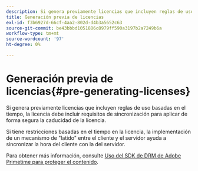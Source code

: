```yaml
---
description: Si genera previamente licencias que incluyen reglas de uso basadas en el tiempo, la licencia debe incluir requisitos de sincronización para aplicar de forma segura la caducidad de la licencia.
title: Generación previa de licencias
exl-id: f3b6927d-66cf-4aa2-802d-d4b3a5652c63
source-git-commit: be43bbbd1051886c8979ff590a3197b2a7249b6a
workflow-type: tm+mt
source-wordcount: '97'
ht-degree: 0%

---
```


# Generación previa de licencias{#pre-generating-licenses}

Si genera previamente licencias que incluyen reglas de uso basadas en el tiempo, la licencia debe incluir requisitos de sincronización para aplicar de forma segura la caducidad de la licencia.

Si tiene restricciones basadas en el tiempo en la licencia, la implementación de un mecanismo de &quot;latido&quot; entre el cliente y el servidor ayuda a sincronizar la hora del cliente con la del servidor.

Para obtener más información, consulte [Uso del SDK de DRM de Adobe Primetime para proteger el contenido](https://helpx.adobe.com/content/dam/help/en/primetime/drm/drm_protecting_content.pdf).
